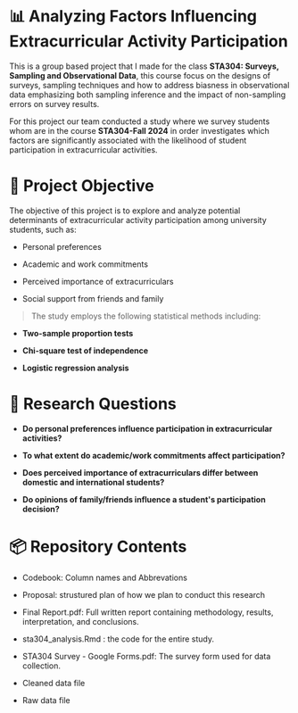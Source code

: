 # 📊 Analyzing Factors Influencing Extracurricular Activity Participation
This is a group based project that I made for the class **STA304: Surveys, Sampling and Observational Data**, this course focus on the designs of surveys, sampling techniques and how to address biasness in observational data emphasizing both sampling inference and the impact of non-sampling errors on survey results. 

For this project our team conducted a study where we survey students whom are in the course **STA304-Fall 2024** in order investigates which factors are significantly associated with the likelihood of student participation in extracurricular activities.

# 🧠 Project Objective
The objective of this project is to explore and analyze potential determinants of extracurricular activity participation among university students, such as:

- Personal preferences

- Academic and work commitments

- Perceived importance of extracurriculars

- Social support from friends and family


> The study employs the following statistical methods including:

- **Two-sample proportion tests**

- **Chi-square test of independence**

- **Logistic regression analysis**


# 📝 Research Questions
- **Do personal preferences influence participation in extracurricular activities?**

- **To what extent do academic/work commitments affect participation?**

- **Does perceived importance of extracurriculars differ between domestic and international students?**

- **Do opinions of family/friends influence a student's participation decision?**

# 📦 Repository Contents
- Codebook: Column names and Abbrevations

- Proposal: strustured plan of how we plan to conduct this research
  
-  Final Report.pdf: Full written report containing methodology, results, interpretation, and conclusions.
  
- sta304_analysis.Rmd	: the code for the entire study.
  
- STA304 Survey - Google Forms.pdf: The survey form used for data collection.

- Cleaned data file

- Raw data file





